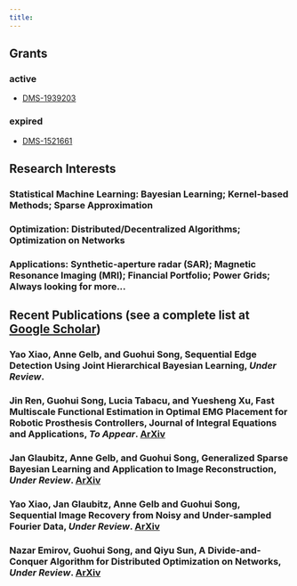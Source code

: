 ```yaml
---
title:
---
```

## Grants
### active
+ [DMS-1939203](https://www.nsf.gov/awardsearch/showAward?AWD_ID=1939203&HistoricalAwards=false)
### expired
+ [DMS-1521661](https://www.nsf.gov/awardsearch/showAward?AWD_ID=1521661&HistoricalAwards=false)
  
## Research Interests
### Statistical Machine Learning: Bayesian Learning; Kernel-based Methods; Sparse Approximation
### Optimization: Distributed/Decentralized Algorithms; Optimization on Networks
### Applications: Synthetic-aperture radar (SAR); Magnetic Resonance Imaging (MRI); Financial Portfolio; Power Grids; Always looking for more...


## Recent Publications (see a complete list at [Google Scholar](https://scholar.google.com/citations?hl=en&user=8uOEmHgAAAAJ))

### Yao Xiao, Anne Gelb, and Guohui Song, Sequential Edge Detection Using Joint Hierarchical Bayesian Learning, _Under Review_.
### Jin Ren, Guohui Song, Lucia Tabacu, and Yuesheng Xu, Fast Multiscale Functional Estimation in Optimal EMG Placement for Robotic Prosthesis Controllers, Journal of Integral Equations and Applications, _To Appear_. [ArXiv](https://arxiv.org/abs/2211.15042)
### Jan Glaubitz, Anne Gelb, and Guohui Song, Generalized Sparse Bayesian Learning and Application to Image Reconstruction, _Under Review_. [ArXiv](https://arxiv.org/abs/2201.07061)
### Yao Xiao, Jan Glaubitz, Anne Gelb and Guohui Song, Sequential Image Recovery from Noisy and Under-sampled Fourier Data, _Under Review_. [ArXiv](https://arxiv.org/abs/2203.14746)
### Nazar Emirov, Guohui Song, and Qiyu Sun, A Divide-and-Conquer Algorithm for Distributed Optimization on Networks, _Under Review_. [ArXiv](https://arxiv.org/abs/2112.02197)

<!-- ### Journals
[J18] Yuru Zou, Huaxuan Hu, Jian Lu, Xiaoxia Liu, Qingtang Jiang, and Guohui Song, A Nonlocal Low-rank Regularization Method for Fractal Image Coding, Fractals, 29(2021), 2150125. [Journal](https://doi.org/10.1142/S0218348X21501255)

:{*+\[J17\]+* *Multi-task Learning in Vector-valued Reproducing Kernel Banach Spaces
  with the $\ell^1$ Norm*}
/Journal of Complexity, 63(2021), 101514./ ~~[https://www.sciencedirect.com/science/article/abs/pii/S0885064X20300571 Journal] \n
with Rongrong Lin and Haizhang Zhang

:{*+\[J16\]+* *Admissible Concentration Factors for Edge Detection from Non-uniform Fourier Data*}
/Journal of Scientific Computing, 85(2020), 1573-7691./ ~~[https://doi.org/10.1007/s10915-020-01307-9 Journal] \n
with Gabe Tucker and Congzhi Xia

:{*+\[J15\]+* *A Two-Step Fixed-Point Proximity Algorithm for a Class of Non-differentiable Optimization Models in Machine Learning*}
/Journal of Scientific Computing, 81(2019), 923-940./ ~~[https://doi.org/10.1007/s10915-019-01045-7 Journal]  \n
with Zheng Li and Yuesheng Xu

:{*+\[J14\]+* *Joint Sparse Recovery Based on Variances*}
/SIAM Journal on Scientific Computing, 41(2019), A246-A268./ \n
with Ben Adcock, Anne Gelb, and Yi Sui

:{*+\[J13\]+* *A Fixed-Point Proximity Approach to Solve Support Vector Regression with Group Lasso Regularization*}
/Int. J. Numer. Anal. Mod., 15 (2018), 154-169./ ~~[http://www.math.ualberta.ca/ijnam/Volume-15-2018/No-1-18/2018-01-09.pdf Journal]\n
with Zheng Li and Yuesheng Xu


:{*+\[J12\]+* *PCM-TV-TFV: A Novel Two Stage Framework for Image Reconstruction from Fourier Data*}
/SIAM J. Imaging Sci., 10(2017), 2250–2274./ ~~[https://arxiv.org/abs/1705.10784 ArXiv] ~~[http://epubs.siam.org/doi/abs/10.1137/17M1130666 Journal]\n
with Weihong Guo and Yue Zhang


:{*+\[J11\]+* *Piece-wise Moving Least Squares Approximation*}
/Applied Numerical Mathematics, (115) 2017, 68-81./ ~~[https://doi.org/10.1016/j.apnum.2017.01.001 Journal]\n
with Wen Li and Guangming Yao

:{*+\[J10\]+* *Detecting Edges from Non-uniform Fourier Data Using Fourier frames*}
/Journal of Scientific Computing, (71) 2017, 737-758./ ~~[https://link.springer.com/article/10.1007/s10915-016-0320-8 Journal]\n
with Anne Gelb

:{*+\[J09\]+* *A High-dimensional Inverse Frame Operator Approximation Technique*}
/SIAM J. Numer. Anal., (54)2016, 2282-2301./ ~~[https://arxiv.org/pdf/1511.02922 ArXiv] ~~[https://doi.org/10.1137/15M1047593 Journal]\n
with Jacqueline Davis and Anne Gelb


:{*+\[J08\]+* *A Frame Theoretic Approach to the Non-Uniform Fast Fourier Transform*}
/SIAM J. Numer. Anal., (52)2014，1222-1242./ ~~[http://arxiv.org/abs/1403.3332 ArXiv] ~~[https://doi.org/10.1137/13092160X Journal]\n
with Anne Gelb

:{*+\[J07\]+* *Convergence of Volatile Power Markets with Price-based Demand Response*}
/IEEE Trans. Power Syst., (29)2014, 2107-2118./  ~~[http://ieeexplore.ieee.org/document/6762990/ Journal]\n
with Zhechong Zhao and Lei Wu

:{*+\[J06\]+* *Approximating the Inverse Frame Operator from Localized Frames*}
/Appl. Comput. Harmon. Anal., (35) 2013, 94-110./ ~~[http://arxiv.org/abs/1203.6433 ArXiv] ~~[http://dx.doi.org/10.1016/j.acha.2012.08.002 Journal]\n
with Anne Gelb

:{*+\[J05\]+* *Reproducing Kernel Banach Spaces with the l1 Norm*}
/Appl. Comput. Harmon. Anal., (34)2013, 96-116./ ~~[http://arxiv.org/abs/1101.4388 ArXiv] ~~[http://dx.doi.org/10.1016/j.acha.2012.03.009 Journal]\n
with Haizhang Zhang and Fred Hickernell

:{*+\[J04\]+* *Multivariate Interpolation with Increasing Flat Radial Basis Functions of Finite Smoothness*}
/Adv. Comp. Math., 36(2012), 485-501./  ~~[http://dx.doi.org/10.1007/s10444-011-9192-5 Journal]\n
with John Riddle, Greg Fasshauer, and Fred Hickernell

:{*+\[J03\]+* *Reproducing Kernel Banach Spaces with the l1 Norm II: Error Analysis for Regularized Least Square Regression*}
/Neural Comput., 23(2011), 2713-2729./ ~~[http://arxiv.org/abs/1101.4439 ArXiv] ~~[http://dx.doi.org/10.1162/NECO_a_00178 Journal]\n
with Haizhang Zhang

:{*+\[J02\]+* *Approximation of High Dimensional Kernel Matrices by Multilevel Circulant Matrices*}
/J. Complexity, 26(2010), 375-405./  ~~[http://dx.doi.org/10.1016/j.jco.2010.02.003 Journal]\n
with Yuesheng Xu

:{*+\[J01\]+* *Approximation of Kernel Matrices by Circulant Matrices and Its Application in Kernel Selection Methods*}
/Front. Math. China, 5(2010), 123-160./  ~~[http://dx.doi.org/10.1007/s11464-009-0054-0 Journal]\n
with Yuesheng Xu -->
